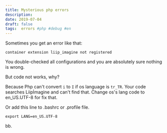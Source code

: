```yaml
---
title: Mysterious php errors
description:
date: 2019-07-04 
draft: false
tags:  errors #php #debug #en
---
```



Sometimes you get an error like that: 

`container extension liip_imagine not registered`

You double-checked all configurations and you are absolutely sure nothing is wrong.

But code not works, why?

Because Php can't convert `i` to `I` if os language is `tr_TR`. Your code searches Liipİmagine and can't find that.
Change os's lang code to en_US.UTF-8 for fix that.

Or add this line to .bashrc or .profile file.

`export LANG=en_US.UTF-8`

bb.

